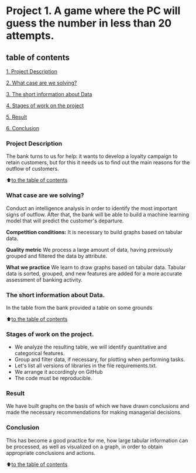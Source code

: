 # Project 1. A game where the PC will guess the number in less than 20 attempts.

## table of contents
[1. Project Description](https://github.com/Axewyl/my_home_case/blob/main/Data%20Science/Project_2/README.md#Project-Description)

[2. What case are we solving?](https://github.com/Axewyl/my_home_case/blob/main/Data%20Science/Project_2/README.md#What-case-are-we-solving)

[3. The short information about Data](https://github.com/Axewyl/my_home_case/blob/main/Data%20Science/Project_2/README.md#The-short-information-about-Data)

[4. Stages of work on the project](https://github.com/Axewyl/my_home_case/blob/main/Data%20Science/Project_2/README.md#Stages-of-work-on-the-project)

[5. Result](https://github.com/Axewyl/my_home_case/blob/main/Data%20Science/Project_2/README.md#result)

[6. Conclusion](https://github.com/Axewyl/my_home_case/blob/main/Data%20Science/Project_2/README.md#conclusion)

### Project Description
The bank turns to us for help: it wants to develop a loyalty campaign to retain customers, but for this it needs us to find out the main reasons for the outflow of customers.

:arrow_up:[to the table of contents](https://github.com/Axewyl/my_home_case/blob/main/Data%20Science/Project_2/README.md#table-of-contents)

### What case are we solving?
Conduct an intelligence analysis in order to identify the most important signs of outflow. After that, the bank will be able to build a machine learning model that will predict the customer's departure.

**Competition conditions:**
It is necessary to build graphs based on tabular data. 

**Quality metric**
We process a large amount of data, having previously grouped and filtered the data by attribute.

**What we practice**
We learn to draw graphs based on tabular data. Tabular data is sorted, grouped, and new features are added for a more accurate assessment of banking activity.


### The short information about Data. 
In the table from the bank provided a table on some grounds

:arrow_up:[to the table of contents](https://github.com/Axewyl/my_home_case/blob/main/Data%20Science/Project_2/README.md#table-of-contents)

### Stages of work on the project.
- We analyze the resulting table, we will identify quantitative and categorical features.
- Group and filter data, if necessary, for plotting when performing tasks.
- Let's list all versions of libraries in the file requirements.txt.
- We arrange it accordingly on GitHub
- The code must be reproducible.

### Result
We have built graphs on the basis of which we have drawn conclusions and made the necessary recommendations for making managerial decisions.

### Conclusion
This has become a good practice for me, how large tabular information can be processed, as well as visualized on a graph, in order to obtain appropriate conclusions and actions.

:arrow_up:[to the table of contents](https://github.com/Axewyl/my_home_case/blob/main/Data%20Science/Project_2/README.md#table-of-contents)